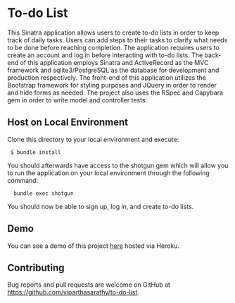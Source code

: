 # To-do List
  This Sinatra application allows users to create to-do lists in order to keep track of daily tasks. Users can add steps to their tasks to clarify what needs to be done before reaching completion. The application requires users to create an account and log in before interacting with to-do lists. The back-end of this application employs Sinatra and ActiveRecord as the MVC framework and sqlite3/PostgreSQL as the database for development and production respectively. The front-end of this application utilizes the Bootstrap framework for styling purposes and JQuery in order to render and hide forms as needed. The project also uses the RSpec and Capybara gem in order to write model and controller tests.
  
## Host on Local Environment
Clone this directory to your local environment and execute:
```
 $ bundle install
```

You should afterwards have access to the shotgun gem which will allow you to run the application on your local environment through the following command:

```
  bundle exec shotgun
```

You should now be able to sign up, log in, and create to-do lists.

## Demo

You can see a demo of this project [here](https://to-do-list-creator.herokuapp.com/) hosted via Heroku.

## Contributing

Bug reports and pull requests are welcome on GitHub at https://github.com/viparthasarathy/to-do-list.

